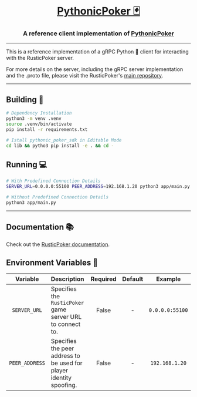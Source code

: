 <div align="center">
<br>
<a href="https://github.com/kon14/RusticPoker" target="_blank">
    <h1>PythonicPoker 🃏</h1>
</a>
<h3>A reference client implementation of <a href="https://github.com/kon14/RusticPoker" target="_blank"><strong>PythonicPoker</strong></a></h3>
</div>

<hr />

This is a reference implementation of a gRPC Python 🐍 client for interacting with the RusticPoker server.

For more details on the server, including the gRPC server implementation and the .proto file, please visit the RusticPoker's [main repository](https://github.com/kon14/RusticPoker).

---

## Building 🔨 <a name="building"></a>

``` bash
# Dependency Installation
python3 -m venv .venv
source .venv/bin/activate
pip install -r requirements.txt

# Istall pythonic_poker_sdk in Editable Mode
cd lib && pytho3 pip install -e . && cd -
```

## Running 💻 <a name="running"></a>

``` bash
# With Predefined Connection Details
SERVER_URL=0.0.0.0:55100 PEER_ADDRESS=192.168.1.20 python3 app/main.py

# Without Predefined Connection Details
python3 app/main.py
```

---

## Documentation 📚 <a name="documentation"></a>

Check out the [RusticPoker documentation](https://github.com/kon14/RusticPoker#documentation--).

## Environment Variables 📃 <a name="env-vars"></a>

|    Variable    | Description                                                         | Required | Default |     Example     |
|:--------------:|:--------------------------------------------------------------------|:--------:|:-------:|:---------------:|
|  `SERVER_URL`  | Specifies the `RusticPoker` game server URL to connect to.          |  False   |    -    | `0.0.0.0:55100` |
| `PEER_ADDRESS` | Specifies the peer address to be used for player identity spoofing. |  False   |    -    | `192.168.1.20`  |
